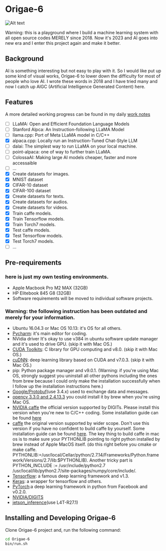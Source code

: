 # Origae-6
![Alt text](img/header.jpg)

Warning: this is a playground where I build a machine learning system with all open source codes MERELY since 2018. Now it's 2023 and AI goes into new era and I enter this project again and make it better.
## Background
AI is something interesting but not easy to play with it. So I would like put up some kind of visual works, Origae-6 to lower down the difficulty for most of people who love AI.
I wrote these words in 2018 and I have tried many and now I catch up AIGC (Artificial Intelligence Generated Content) here.
## Features
A more detailed working progress can be found in my daily [work notes](docs/dailynotes.md)
- [ ] LLaMA: Open and Efficient Foundation Language Models
- [ ] Stanford Alpca: An Instruction-following LLaMA Model
- [ ] llama.cpp: Port of Meta LLaMA model in C/C++
- [x] alpaca.cpp: Locally run an Instruction-Tuned Chat-Style LLM
- [ ] dalai: The simplest way to run LLaMA on your local machine.
- [ ] point-alpaca: one of way to further train LLaMA.
- [ ] ColossaAI: Making large AI models cheaper, faster and more accessaible
- [ ] ...
- [x] Create datasets for images. 
- [x] MNIST dataset
- [x] CIFAR-10 dataset
- [x] CIFAR-100 dataset
- [x] Create datasets for texts.
- [x] Create datasets for audios.
- [x] Create datasets for videos.
- [x] Train caffe models.
- [x] Train Tensorflow models.
- [x] Train Torch7 models.
- [x] Test caffe models.
- [x] Test Tensorflow models.
- [x] Test Torch7 models.
- [ ] ...

## Pre-requirements
### here is just my own testing environments.
- Apple Macbook Pro M2 MAX (32GB)
- HP Elitebook 845 G8 (32GB)
- Software requirements will be moved to individual software projects.
### Warning: the following instruction has been outdated and merely for your information.

- Ubuntu 16.04.3 or Mac OS 10.13: it's OS for all others.
- [Pycharm](https://www.jetbrains.com/pycharm/download/download-thanks.html?platform=linux&code=PCC): it's main editor for coding.
- NVidia driver It's okay to use v384 in ubuntu software update manager and it's used to drive GPU. (skip it with Mac OS.)
- [CUDA Toolkits](https://developer.nvidia.com/cuda-downloads): C library for GPU computing and v8.0. (skip it with Mac OS.)
- [cuDNN](https://developer.nvidia.com/rdp/cudnn-download): deep learning library based on CUDA and v7.0.3. (skip it with Mac OS.)
- pip: Python package manager and v9.0.1. (Warning: if you're using Mac OS, strongly suggest you uninstall all other pythons including the ones from brew because I could only make the installation successfully when I follow up the installation instructions here.)
- [Google/Protobuf](https://github.com/google/protobuf.git)(use 3.4.x) used to exchange data and messages.
- [opencv 3.3.0 and 2.4.13.3](https://github.com/opencv/opencv.git) you could install it by brew when you're using Mac OS.
- [NVIDIA caffe](https://github.com/NVIDIA/caffe) the official version supported by DIGITs. Please install this version when you're new to C/C++ coding. Some installation guide can be found [here](docs/BuildCaffe.md)
- [caffe](https://github.com/BVLC/caffe) the original version supported by wider scope. Don't use this version if you have no confident to build caffe by yourself. Some installation guide can be found [here](docs/BuildCaffe.md). The key thing to build caffe in mac os is to make sure your PYTHONLIB pointing to right python installed by brew instead of Apple MacOS itself. (do this right before you cmake or make caffe. PYTHONLIB:=/usr/local/Cellar/python/2.7.14/Frameworks/Python.framework/Versions/2.7/lib:$PYTHONLIB). Another tricky part is PYTHON_INCLUDE := /usr/include/python2.7 \
        /usr/local/lib/python2.7/site-packages/numpy/core/include/.
- [Tensorflow](tensorflow.org): a famous deep learning framework and v1.3.
- [Keras](keras.io): a wrapper for tensorflow and others.
- [PyTorch](pytorch.org):a deep learning framework in python from Facebook and v0.2.0.
- [NVIDIA/DIGITS](https://github.com/NVIDIA/DIGITS.git)
- [jetson_inference](https://github.com/dusty-nv/jetson-inference.git)(use L4T-R27.1)
## Installing and Developing Origae-6
Clone Origae-6 project and, run the following command:
```bash
cd Origae-6
bin/run.sh
```